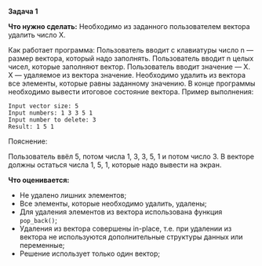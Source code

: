 **Задача 1**

**Что нужно сделать:**
Необходимо из заданного пользователем вектора удалить число X.

Как работает программа:
Пользователь вводит с клавиатуры число n — размер вектора, который надо заполнять.
Пользователь вводит n целых чисел, которые заполняют вектор.
Пользователь вводит значение — X. X — удаляемое из вектора значение. Необходимо удалить
из вектора все элементы, которые равны заданному значению.
В конце программы необходимо вывести итоговое состояние вектора.
Пример выполнения:
```
Input vector size: 5 
Input numbers: 1 3 3 5 1 
Input number to delete: 3 
Result: 1 5 1
```
Пояснение:

Пользователь ввёл 5, потом числа 1, 3, 3, 5, 1 и потом число 3. В векторе должны остаться
числа 1, 5, 1, которые надо вывести на экран.

**Что оценивается:**

 - Не удалено лишних элементов;
 - Все элементы, которые необходимо удалить, удалены;
 - Для удаления элементов из вектора использована функция `pop_back()`;
 - Удаления из вектора совершены in-place, т.е. при удалении из вектора не используются дополнительные структуры данных или переменные;
 - Решение использует только один вектор;